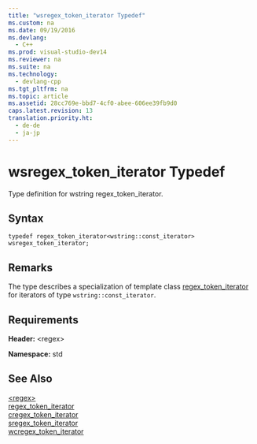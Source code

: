 ```yaml
---
title: "wsregex_token_iterator Typedef"
ms.custom: na
ms.date: 09/19/2016
ms.devlang: 
  - C++
ms.prod: visual-studio-dev14
ms.reviewer: na
ms.suite: na
ms.technology: 
  - devlang-cpp
ms.tgt_pltfrm: na
ms.topic: article
ms.assetid: 28cc769e-bbd7-4cf0-abee-606ee39fb9d0
caps.latest.revision: 13
translation.priority.ht: 
  - de-de
  - ja-jp
---
```

# wsregex_token_iterator Typedef
Type definition for wstring regex_token_iterator.  
  
## Syntax  
  
```  
typedef regex_token_iterator<wstring::const_iterator> wsregex_token_iterator;  
```  
  
## Remarks  
 The type describes a specialization of template class [regex_token_iterator](../vs140/regex_token_iterator-Class.md) for iterators of type `wstring::const_iterator`.  
  
## Requirements  
 **Header:** <regex\>  
  
 **Namespace:** std  
  
## See Also  
 [<regex\>](../vs140/-regex-.md)   
 [regex_token_iterator](../vs140/regex_token_iterator-Class.md)   
 [cregex_token_iterator](../vs140/cregex_token_iterator-Typedef.md)   
 [sregex_token_iterator](../vs140/sregex_token_iterator-Typedef.md)   
 [wcregex_token_iterator](../vs140/wcregex_token_iterator-Typedef.md)